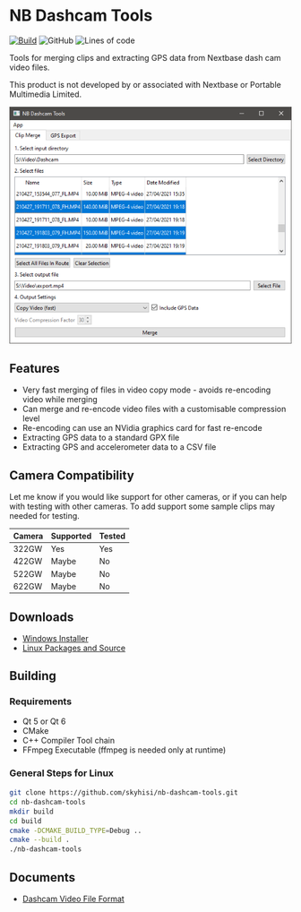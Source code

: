 # NB Dashcam Tools

[![Build](https://github.com/skyhisi/nb-dashcam-tools/actions/workflows/build.yml/badge.svg)](https://github.com/skyhisi/nb-dashcam-tools/actions/workflows/build.yml)
![GitHub](https://img.shields.io/github/license/skyhisi/nb-dashcam-tools?color=green)
![Lines of code](https://img.shields.io/tokei/lines/github/skyhisi/nb-dashcam-tools)


Tools for merging clips and extracting GPS data from Nextbase dash cam video
files.

This product is not developed by or associated with Nextbase or
Portable Multimedia Limited.

![Screenshot](doc/images/screenshot-merge.png?raw=true)


## Features

 * Very fast merging of files in video copy mode - avoids re-encoding video
   while merging
 * Can merge and re-encode video files with a customisable compression level
 * Re-encoding can use an NVidia graphics card for fast re-encode
 * Extracting GPS data to a standard GPX file
 * Extracting GPS and accelerometer data to a CSV file


## Camera Compatibility

Let me know if you would like support for other cameras, or if you can help
with testing with other cameras.
To add support some sample clips may needed for testing.

Camera | Supported | Tested
-------|-----------|-------
322GW  | Yes       | Yes
422GW  | Maybe     | No
522GW  | Maybe     | No
622GW  | Maybe     | No


## Downloads
 * [Windows Installer](https://github.com/skyhisi/nb-dashcam-tools/releases/latest/download/nb-dashcam-tools-setup.exe)
 * [Linux Packages and Source](https://github.com/skyhisi/nb-dashcam-tools/releases/latest)

## Building
### Requirements
 * Qt 5 or Qt 6
 * CMake
 * C++ Compiler Tool chain
 * FFmpeg Executable (ffmpeg is needed only at runtime)

### General Steps for Linux

```sh
git clone https://github.com/skyhisi/nb-dashcam-tools.git
cd nb-dashcam-tools
mkdir build
cd build
cmake -DCMAKE_BUILD_TYPE=Debug ..
cmake --build .
./nb-dashcam-tools
```

## Documents
 * [Dashcam Video File Format](doc/camera-file-format.md)

